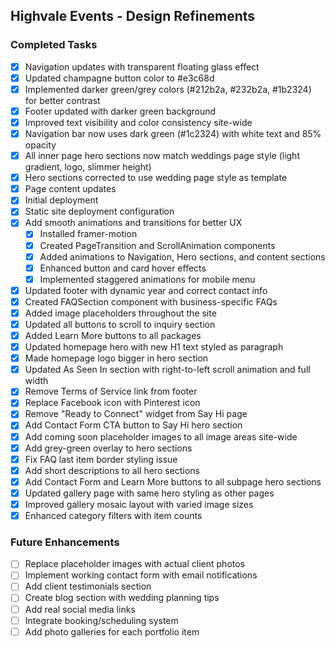 ## Highvale Events - Design Refinements

### Completed Tasks
- [x] Navigation updates with transparent floating glass effect
- [x] Updated champagne button color to #e3c68d
- [x] Implemented darker green/grey colors (#212b2a, #232b2a, #1b2324) for better contrast
- [x] Footer updated with darker green background
- [x] Improved text visibility and color consistency site-wide
- [x] Navigation bar now uses dark green (#1c2324) with white text and 85% opacity
- [x] All inner page hero sections now match weddings page style (light gradient, logo, slimmer height)
- [x] Hero sections corrected to use wedding page style as template
- [x] Page content updates
- [x] Initial deployment
- [x] Static site deployment configuration
- [x] Add smooth animations and transitions for better UX
  - [x] Installed framer-motion
  - [x] Created PageTransition and ScrollAnimation components
  - [x] Added animations to Navigation, Hero sections, and content sections
  - [x] Enhanced button and card hover effects
  - [x] Implemented staggered animations for mobile menu
- [x] Updated footer with dynamic year and correct contact info
- [x] Created FAQSection component with business-specific FAQs
- [x] Added image placeholders throughout the site
- [x] Updated all buttons to scroll to inquiry section
- [x] Added Learn More buttons to all packages
- [x] Updated homepage hero with new H1 text styled as paragraph
- [x] Made homepage logo bigger in hero section
- [x] Updated As Seen In section with right-to-left scroll animation and full width
- [x] Remove Terms of Service link from footer
- [x] Replace Facebook icon with Pinterest icon
- [x] Remove "Ready to Connect" widget from Say Hi page
- [x] Add Contact Form CTA button to Say Hi hero section
- [x] Add coming soon placeholder images to all image areas site-wide
- [x] Add grey-green overlay to hero sections
- [x] Fix FAQ last item border styling issue
- [x] Add short descriptions to all hero sections
- [x] Add Contact Form and Learn More buttons to all subpage hero sections
- [x] Updated gallery page with same hero styling as other pages
- [x] Improved gallery mosaic layout with varied image sizes
- [x] Enhanced category filters with item counts

### Future Enhancements
- [ ] Replace placeholder images with actual client photos
- [ ] Implement working contact form with email notifications
- [ ] Add client testimonials section
- [ ] Create blog section with wedding planning tips
- [ ] Add real social media links
- [ ] Integrate booking/scheduling system
- [ ] Add photo galleries for each portfolio item
